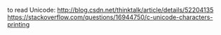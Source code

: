 to read Unicode:
	http://blog.csdn.net/thinktalk/article/details/52204135
	https://stackoverflow.com/questions/16944750/c-unicode-characters-printing

